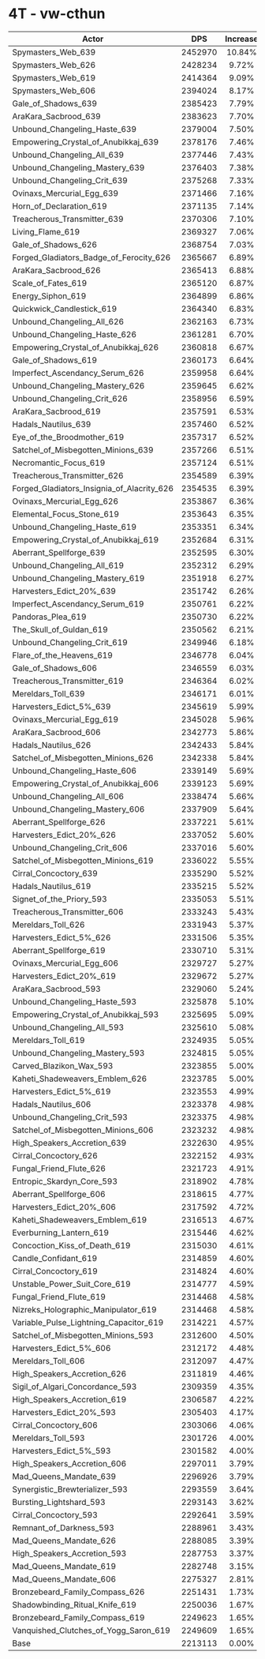 # 4T - vw-cthun
| Actor | DPS | Increase |
|---|:---:|:---:|
|Spymasters_Web_639|2452970|10.84%|
|Spymasters_Web_626|2428234|9.72%|
|Spymasters_Web_619|2414364|9.09%|
|Spymasters_Web_606|2394024|8.17%|
|Gale_of_Shadows_639|2385423|7.79%|
|AraKara_Sacbrood_639|2383623|7.70%|
|Unbound_Changeling_Haste_639|2379004|7.50%|
|Empowering_Crystal_of_Anubikkaj_639|2378176|7.46%|
|Unbound_Changeling_All_639|2377446|7.43%|
|Unbound_Changeling_Mastery_639|2376403|7.38%|
|Unbound_Changeling_Crit_639|2375268|7.33%|
|Ovinaxs_Mercurial_Egg_639|2371466|7.16%|
|Horn_of_Declaration_619|2371135|7.14%|
|Treacherous_Transmitter_639|2370306|7.10%|
|Living_Flame_619|2369327|7.06%|
|Gale_of_Shadows_626|2368754|7.03%|
|Forged_Gladiators_Badge_of_Ferocity_626|2365667|6.89%|
|AraKara_Sacbrood_626|2365413|6.88%|
|Scale_of_Fates_619|2365120|6.87%|
|Energy_Siphon_619|2364899|6.86%|
|Quickwick_Candlestick_619|2364340|6.83%|
|Unbound_Changeling_All_626|2362163|6.73%|
|Unbound_Changeling_Haste_626|2361281|6.70%|
|Empowering_Crystal_of_Anubikkaj_626|2360818|6.67%|
|Gale_of_Shadows_619|2360173|6.64%|
|Imperfect_Ascendancy_Serum_626|2359958|6.64%|
|Unbound_Changeling_Mastery_626|2359645|6.62%|
|Unbound_Changeling_Crit_626|2358956|6.59%|
|AraKara_Sacbrood_619|2357591|6.53%|
|Hadals_Nautilus_639|2357460|6.52%|
|Eye_of_the_Broodmother_619|2357317|6.52%|
|Satchel_of_Misbegotten_Minions_639|2357266|6.51%|
|Necromantic_Focus_619|2357124|6.51%|
|Treacherous_Transmitter_626|2354589|6.39%|
|Forged_Gladiators_Insignia_of_Alacrity_626|2354535|6.39%|
|Ovinaxs_Mercurial_Egg_626|2353867|6.36%|
|Elemental_Focus_Stone_619|2353643|6.35%|
|Unbound_Changeling_Haste_619|2353351|6.34%|
|Empowering_Crystal_of_Anubikkaj_619|2352684|6.31%|
|Aberrant_Spellforge_639|2352595|6.30%|
|Unbound_Changeling_All_619|2352312|6.29%|
|Unbound_Changeling_Mastery_619|2351918|6.27%|
|Harvesters_Edict_20%_639|2351742|6.26%|
|Imperfect_Ascendancy_Serum_619|2350761|6.22%|
|Pandoras_Plea_619|2350730|6.22%|
|The_Skull_of_Guldan_619|2350562|6.21%|
|Unbound_Changeling_Crit_619|2349946|6.18%|
|Flare_of_the_Heavens_619|2346778|6.04%|
|Gale_of_Shadows_606|2346559|6.03%|
|Treacherous_Transmitter_619|2346364|6.02%|
|Mereldars_Toll_639|2346171|6.01%|
|Harvesters_Edict_5%_639|2345619|5.99%|
|Ovinaxs_Mercurial_Egg_619|2345028|5.96%|
|AraKara_Sacbrood_606|2342773|5.86%|
|Hadals_Nautilus_626|2342433|5.84%|
|Satchel_of_Misbegotten_Minions_626|2342338|5.84%|
|Unbound_Changeling_Haste_606|2339149|5.69%|
|Empowering_Crystal_of_Anubikkaj_606|2339123|5.69%|
|Unbound_Changeling_All_606|2338474|5.66%|
|Unbound_Changeling_Mastery_606|2337909|5.64%|
|Aberrant_Spellforge_626|2337221|5.61%|
|Harvesters_Edict_20%_626|2337052|5.60%|
|Unbound_Changeling_Crit_606|2337016|5.60%|
|Satchel_of_Misbegotten_Minions_619|2336022|5.55%|
|Cirral_Concoctory_639|2335290|5.52%|
|Hadals_Nautilus_619|2335215|5.52%|
|Signet_of_the_Priory_593|2335053|5.51%|
|Treacherous_Transmitter_606|2333243|5.43%|
|Mereldars_Toll_626|2331943|5.37%|
|Harvesters_Edict_5%_626|2331506|5.35%|
|Aberrant_Spellforge_619|2330710|5.31%|
|Ovinaxs_Mercurial_Egg_606|2329727|5.27%|
|Harvesters_Edict_20%_619|2329672|5.27%|
|AraKara_Sacbrood_593|2329060|5.24%|
|Unbound_Changeling_Haste_593|2325878|5.10%|
|Empowering_Crystal_of_Anubikkaj_593|2325695|5.09%|
|Unbound_Changeling_All_593|2325610|5.08%|
|Mereldars_Toll_619|2324935|5.05%|
|Unbound_Changeling_Mastery_593|2324815|5.05%|
|Carved_Blazikon_Wax_593|2323855|5.00%|
|Kaheti_Shadeweavers_Emblem_626|2323785|5.00%|
|Harvesters_Edict_5%_619|2323553|4.99%|
|Hadals_Nautilus_606|2323378|4.98%|
|Unbound_Changeling_Crit_593|2323375|4.98%|
|Satchel_of_Misbegotten_Minions_606|2323232|4.98%|
|High_Speakers_Accretion_639|2322630|4.95%|
|Cirral_Concoctory_626|2322152|4.93%|
|Fungal_Friend_Flute_626|2321723|4.91%|
|Entropic_Skardyn_Core_593|2318902|4.78%|
|Aberrant_Spellforge_606|2318615|4.77%|
|Harvesters_Edict_20%_606|2317592|4.72%|
|Kaheti_Shadeweavers_Emblem_619|2316513|4.67%|
|Everburning_Lantern_619|2315446|4.62%|
|Concoction_Kiss_of_Death_619|2315030|4.61%|
|Candle_Confidant_619|2314859|4.60%|
|Cirral_Concoctory_619|2314824|4.60%|
|Unstable_Power_Suit_Core_619|2314777|4.59%|
|Fungal_Friend_Flute_619|2314468|4.58%|
|Nizreks_Holographic_Manipulator_619|2314468|4.58%|
|Variable_Pulse_Lightning_Capacitor_619|2314221|4.57%|
|Satchel_of_Misbegotten_Minions_593|2312600|4.50%|
|Harvesters_Edict_5%_606|2312172|4.48%|
|Mereldars_Toll_606|2312097|4.47%|
|High_Speakers_Accretion_626|2311819|4.46%|
|Sigil_of_Algari_Concordance_593|2309359|4.35%|
|High_Speakers_Accretion_619|2306587|4.22%|
|Harvesters_Edict_20%_593|2305403|4.17%|
|Cirral_Concoctory_606|2303066|4.06%|
|Mereldars_Toll_593|2301726|4.00%|
|Harvesters_Edict_5%_593|2301582|4.00%|
|High_Speakers_Accretion_606|2297011|3.79%|
|Mad_Queens_Mandate_639|2296926|3.79%|
|Synergistic_Brewterializer_593|2293559|3.64%|
|Bursting_Lightshard_593|2293143|3.62%|
|Cirral_Concoctory_593|2292641|3.59%|
|Remnant_of_Darkness_593|2288961|3.43%|
|Mad_Queens_Mandate_626|2288085|3.39%|
|High_Speakers_Accretion_593|2287753|3.37%|
|Mad_Queens_Mandate_619|2282748|3.15%|
|Mad_Queens_Mandate_606|2275327|2.81%|
|Bronzebeard_Family_Compass_626|2251431|1.73%|
|Shadowbinding_Ritual_Knife_619|2250036|1.67%|
|Bronzebeard_Family_Compass_619|2249623|1.65%|
|Vanquished_Clutches_of_Yogg_Saron_619|2249609|1.65%|
|Base|2213113|0.00%|

